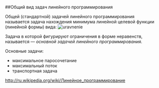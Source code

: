 ##Общий вид задач линейного программирования

Общей (стандартной) задачей линейного программирования называется задача нахождения минимума линейной целевой функции (линейной формы) вида:
![uravnenie](http://upload.wikimedia.org/math/0/b/d/0bd239d0422554ddba5c9b8b9d9135f4.png)

Задача в которой фигурируют ограничения в форме неравенств, называется — *основной задачей линейного программирования*.

Основные задачи:

- максимальное паросочетание
- максимальный поток
- транспортная задача


http://ru.wikipedia.org/wiki/Линейное_программирование
